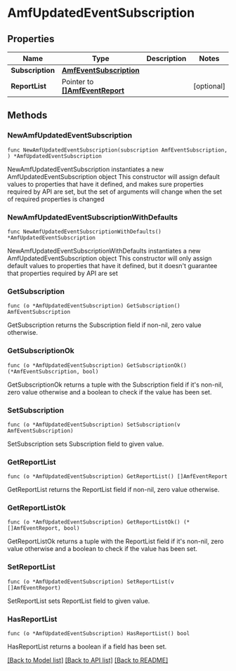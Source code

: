 # AmfUpdatedEventSubscription

## Properties

Name | Type | Description | Notes
------------ | ------------- | ------------- | -------------
**Subscription** | [**AmfEventSubscription**](AmfEventSubscription.md) |  | 
**ReportList** | Pointer to [**[]AmfEventReport**](AmfEventReport.md) |  | [optional] 

## Methods

### NewAmfUpdatedEventSubscription

`func NewAmfUpdatedEventSubscription(subscription AmfEventSubscription, ) *AmfUpdatedEventSubscription`

NewAmfUpdatedEventSubscription instantiates a new AmfUpdatedEventSubscription object
This constructor will assign default values to properties that have it defined,
and makes sure properties required by API are set, but the set of arguments
will change when the set of required properties is changed

### NewAmfUpdatedEventSubscriptionWithDefaults

`func NewAmfUpdatedEventSubscriptionWithDefaults() *AmfUpdatedEventSubscription`

NewAmfUpdatedEventSubscriptionWithDefaults instantiates a new AmfUpdatedEventSubscription object
This constructor will only assign default values to properties that have it defined,
but it doesn't guarantee that properties required by API are set

### GetSubscription

`func (o *AmfUpdatedEventSubscription) GetSubscription() AmfEventSubscription`

GetSubscription returns the Subscription field if non-nil, zero value otherwise.

### GetSubscriptionOk

`func (o *AmfUpdatedEventSubscription) GetSubscriptionOk() (*AmfEventSubscription, bool)`

GetSubscriptionOk returns a tuple with the Subscription field if it's non-nil, zero value otherwise
and a boolean to check if the value has been set.

### SetSubscription

`func (o *AmfUpdatedEventSubscription) SetSubscription(v AmfEventSubscription)`

SetSubscription sets Subscription field to given value.


### GetReportList

`func (o *AmfUpdatedEventSubscription) GetReportList() []AmfEventReport`

GetReportList returns the ReportList field if non-nil, zero value otherwise.

### GetReportListOk

`func (o *AmfUpdatedEventSubscription) GetReportListOk() (*[]AmfEventReport, bool)`

GetReportListOk returns a tuple with the ReportList field if it's non-nil, zero value otherwise
and a boolean to check if the value has been set.

### SetReportList

`func (o *AmfUpdatedEventSubscription) SetReportList(v []AmfEventReport)`

SetReportList sets ReportList field to given value.

### HasReportList

`func (o *AmfUpdatedEventSubscription) HasReportList() bool`

HasReportList returns a boolean if a field has been set.


[[Back to Model list]](../README.md#documentation-for-models) [[Back to API list]](../README.md#documentation-for-api-endpoints) [[Back to README]](../README.md)



